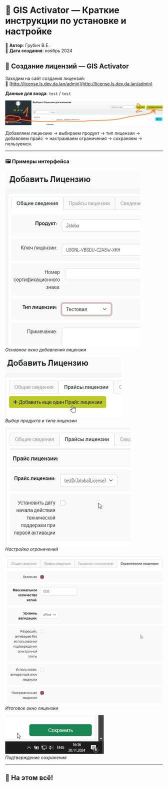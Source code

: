 # 📘 GIS Activator — Краткие инструкции по установке и настройке

📝 **Автор**: Грубич В.Е. <br>
📅 **Дата создания**: ноябрь 2024

## 🔑 Создание лицензий — GIS Activator

Заходим на сайт создания лицензий:  
🔗 [http://license.ls.dev.da.lan/admin](http://license.ls.dev.da.lan/admin)

**Данные для входа**: `test` / `test`

![screen](https://raw.githubusercontent.com/kak2pan0-crypto/private/main/gis/images/bxj38d9y53.jpg)

Добавляем лицензию → выбираем продукт → тип лицензии → добавляем прайс → настраиваем ограничения → сохраняем → пользуемся.

---

### 🖼️ Примеры интерфейса

![screen](https://raw.githubusercontent.com/kak2pan0-crypto/private/main/gis/images/7s4527lbgs.jpg)  
*Основное окно добавления лицензии*

![screen](https://raw.githubusercontent.com/kak2pan0-crypto/private/main/gis/images/0v0okdcjcm.jpg)  
*Выбор продукта и типа лицензии*

![screen](https://raw.githubusercontent.com/kak2pan0-crypto/private/main/gis/images/x6sxnjgyy7.jpg)  
*Настройка ограничений*

![screen](https://raw.githubusercontent.com/kak2pan0-crypto/private/main/gis/images/6acwaah49w.jpg)  
*Итоговое окно лицензии*

![screen](https://raw.githubusercontent.com/kak2pan0-crypto/private/main/gis/images/qo4chh5kby.jpg)  
*Подтверждение сохранения*

---

## 🎉 На этом всё!

